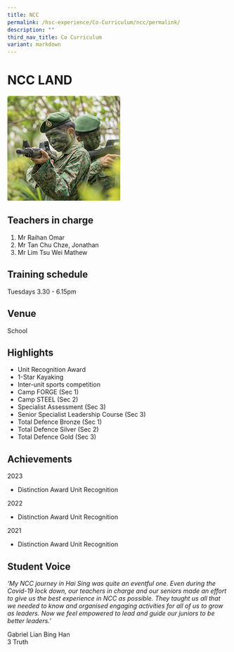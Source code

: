 ```yaml
---
title: NCC
permalink: /hsc-experience/Co-Curriculum/ncc/permalink/
description: ""
third_nav_title: Co Curriculum
variant: markdown
---
```

NCC LAND
========

![](/images/CCA/Ncc.png)

Teachers in charge
------------------

1.  Mr Raihan Omar
2.  Mr Tan Chu Chze, Jonathan
3.  Mr Lim Tsu Wei Mathew

Training schedule
-----------------

Tuesdays 3.30 - 6.15pm

Venue
-----

School

Highlights
----------

*   Unit Recognition Award
*   1-Star Kayaking
*   Inter-unit sports competition
*   Camp FORGE (Sec 1)
*   Camp STEEL (Sec 2)
*   Specialist Assessment (Sec 3)
*   Senior Specialist Leadership Course (Sec 3)
*   Total Defence Bronze (Sec 1)
*   Total Defence Silver (Sec 2)
*   Total Defence Gold (Sec 3)

Achievements
------------
2023
* Distinction Award Unit Recognition

2022
* Distinction Award Unit Recognition

2021
* Distinction Award Unit Recognition

Student Voice
-------------

_‘My NCC journey in Hai Sing was quite an eventful one. Even during the Covid-19 lock down, our teachers in charge and our seniors made an effort to give us the best experience in NCC as possible. They taught us all that we needed to know and organised engaging activities for all of us to grow as leaders. Now we feel empowered to lead and guide our juniors to be better leaders.’_  

Gabriel Lian Bing Han  
3 Truth
